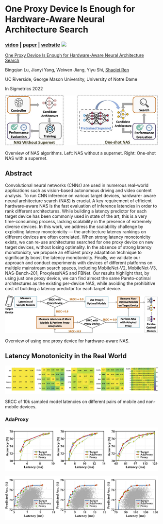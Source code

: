 # One Proxy Device Is Enough for Hardware-Aware Neural Architecture Search

### [video](https://youtu.be) | [paper](https://arxiv.org) | [website](https://ren-research.github.io/OneProxy/) [![](https://colab.research.google.com/assets/colab-badge.svg)](https://colab.research.google.com/github/Ren-Research/OneProxy/blob/main/example.ipynb)

[One Proxy Device Is Enough for Hardware-Aware Neural Architecture Search](https://arxiv.org/)

Bingqian Lu, Jianyi Yang, Weiwen Jiang, Yiyu Shi, [Shaolei Ren](https://intra.ece.ucr.edu/~sren/)

UC Riverside, George Mason University, University of Notre Dame

In Sigmetrics 2022

![framework](./images/sota.jpg)

Overview of NAS algorithms. Left: NAS without a supernet. Right: One-shot NAS with a supernet.


## Abstract

Convolutional neural networks (CNNs) are used in numerous real-world applications such as vision-based autonomous driving and video content analysis. To run CNN inference on various target devices, hardware- aware neural architecture search (NAS) is crucial. A key requirement of efficient hardware-aware NAS is the fast evaluation of inference latencies in order to rank different architectures. While building a latency predictor for each target device has been commonly used in state of the art, this is a very time-consuming process, lacking scalability in the presence of extremely diverse devices. In this work, we address the scalability challenge by exploiting latency monotonicity — the architecture latency rankings on different devices are often correlated. When strong latency monotonicity exists, we can re-use architectures searched for one proxy device on new target devices, without losing optimality. In the absence of strong latency monotonicity, we propose an efficient proxy adaptation technique to significantly boost the latency monotonicity. Finally, we validate our approach and conduct experiments with devices of different platforms on multiple mainstream search spaces, including MobileNet-V2, MobileNet-V3, NAS-Bench-201, ProxylessNAS and FBNet. Our results highlight that, by using just one proxy device, we can find almost the same Pareto-optimal architectures as the existing per-device NAS, while avoiding the prohibitive cost of building a latency predictor for each target device.

![flowchart](./images/flowchart.jpg)

Overview of using one proxy device for hardware-aware NAS.

## Latency Monotonicity in the Real World

![heatmap](./images/heatmap1.jpg)

SRCC of 10k sampled model latencies on different pairs of mobile and non-mobile devices.


### AdaProxy

![ea_models](./images/ea_models.jpg)

![exhaustive_models](./images/exhaustive_models.jpg)

